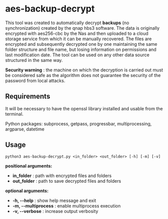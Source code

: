 
# aes-backup-decrypt

This tool was created to automatically decrypt **backups** (no synchronization) created by the qnap hbs3 software. 
The data is originally encrypted with aes256-cbc by the Nas and then uploaded to a cloud storage service from which it can be manually recovered. The files are encrypted and subsequently decrypted one by one maintaining the same folder structure and file name, but losing information on permissions and last modification date. The tool can be used on any other data source structured in the same way.

**Security warning** : the machine on which the decryption is carried out must be considered safe as the algorithm does not guarantee the security of the password from local attacks.

## Requirements
It will be necessary to have the openssl library installed and usable from the terminal.

Python packages: subprocess, getpass, progressbar, multiprocessing, argparse, datetime

## Usage

    python3 aes-backup-decrypt.py <in_folder> <out_folder> [-h] [-m] [-v]

**positional arguments:**
-  **in_folder** :          path with encrypted files and folders
- **out_folder** :          path to save decrypted files and folders

**optional arguments:**
  - **-h, --help**  :       show help message and exit
 - **-m, --multiprocess** : enable multiprocess execution 
-  **-v, --verbose** :      increase output verbosity
